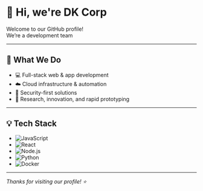 # 👋 Hi, we're DK Corp

Welcome to our GitHub profile!  
We’re a development team

---

## 🚀 What We Do

* 💻 Full-stack web & app development  
* ☁️ Cloud infrastructure & automation  
* 🔐 Security-first solutions  
* 🧪 Research, innovation, and rapid prototyping

---

## 💡 Tech Stack

* ![JavaScript](https://img.shields.io/badge/-JavaScript-black?style=flat-square&logo=javascript)
* ![React](https://img.shields.io/badge/-React-black?style=flat-square&logo=react)
* ![Node.js](https://img.shields.io/badge/-Node.js-black?style=flat-square&logo=node.js)
* ![Python](https://img.shields.io/badge/-Python-black?style=flat-square&logo=python)
* ![Docker](https://img.shields.io/badge/-Docker-black?style=flat-square&logo=docker)

---

*Thanks for visiting our profile! ⭐️*  
